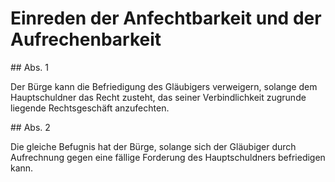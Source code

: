 # Einreden der Anfechtbarkeit und der Aufrechenbarkeit



\#\# Abs. 1

 Der Bürge kann die Befriedigung des Gläubigers verweigern, solange dem Hauptschuldner das Recht zusteht, das seiner Verbindlichkeit zugrunde liegende Rechtsgeschäft anzufechten.

\#\# Abs. 2

 Die gleiche Befugnis hat der Bürge, solange sich der Gläubiger durch Aufrechnung gegen eine fällige Forderung des Hauptschuldners befriedigen kann. 

